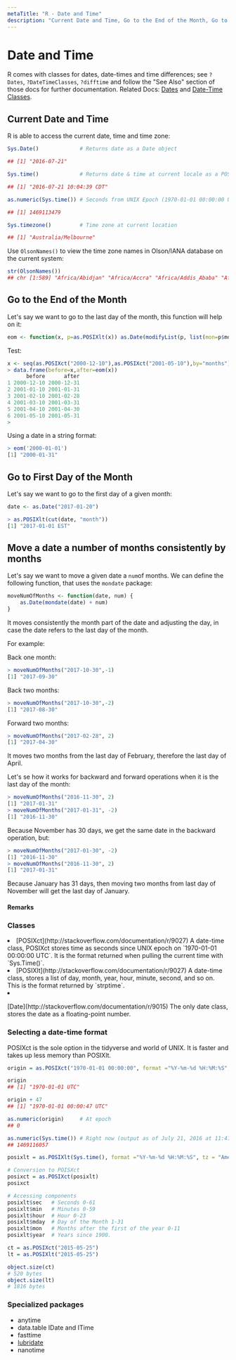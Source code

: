 ```yaml
---
metaTitle: "R - Date and Time"
description: "Current Date and Time, Go to the End of the Month, Go to First Day of the Month, Move a date a number of months consistently by months"
---
```


# Date and Time


R comes with classes for dates, date-times and time differences; see  `?Dates`, `?DateTimeClasses`, `?difftime` and follow the "See Also" section of those docs for further documentation. Related Docs: [Dates](http://stackoverflow.com/documentation/r/9015) and [Date-Time Classes](http://stackoverflow.com/documentation/r/9027).



## Current Date and Time


R is able to access the current date, time and time zone:

```r
Sys.Date()             # Returns date as a Date object

## [1] "2016-07-21"

Sys.time()             # Returns date & time at current locale as a POSIXct object

## [1] "2016-07-21 10:04:39 CDT"

as.numeric(Sys.time()) # Seconds from UNIX Epoch (1970-01-01 00:00:00 UTC)

## [1] 1469113479

Sys.timezone()         # Time zone at current location

## [1] "Australia/Melbourne"

```

Use `OlsonNames()` to view the time zone names in Olson/IANA database on the current system:

```r
str(OlsonNames())
## chr [1:589] "Africa/Abidjan" "Africa/Accra" "Africa/Addis_Ababa" "Africa/Algiers" "Africa/Asmara" "Africa/Asmera" "Africa/Bamako" ...

```



## Go to the End of the Month


Let's say we want to go to the last day of the month, this function will help on it:

```r
eom <- function(x, p=as.POSIXlt(x)) as.Date(modifyList(p, list(mon=p$mon + 1, mday=0)))

```

Test:

```r
x <- seq(as.POSIXct("2000-12-10"),as.POSIXct("2001-05-10"),by="months")
> data.frame(before=x,after=eom(x))
      before      after
1 2000-12-10 2000-12-31
2 2001-01-10 2001-01-31
3 2001-02-10 2001-02-28
4 2001-03-10 2001-03-31
5 2001-04-10 2001-04-30
6 2001-05-10 2001-05-31
> 

```

Using a date in a string format:

```r
> eom('2000-01-01')
[1] "2000-01-31"

```



## Go to First Day of the Month


Let's say we want to go to the first day of a given month:

```r
date <- as.Date("2017-01-20")

> as.POSIXlt(cut(date, "month"))
[1] "2017-01-01 EST"

```



## Move a date a number of months consistently by months


Let's say we want to move a given date a `num`of months. We can define the following function, that uses the `mondate` package:

```r
moveNumOfMonths <- function(date, num) {
    as.Date(mondate(date) + num)
}

```

It moves consistently the month part of the date and adjusting the day, in case the date refers to the last day of the month.

For example:

Back one month:

```r
> moveNumOfMonths("2017-10-30",-1)
[1] "2017-09-30"

```

Back two months:

```r
> moveNumOfMonths("2017-10-30",-2)
[1] "2017-08-30"

```

Forward two months:

```r
> moveNumOfMonths("2017-02-28", 2)
[1] "2017-04-30"

```

It moves two months from the last day of February, therefore the last day of April.

Let's se how it works for backward and forward operations when it is the last day of the month:

```r
> moveNumOfMonths("2016-11-30", 2)
[1] "2017-01-31"
> moveNumOfMonths("2017-01-31", -2)
[1] "2016-11-30"

```

Because November has 30 days, we get the same date in the backward operation, but:

```r
> moveNumOfMonths("2017-01-30", -2)
[1] "2016-11-30"
> moveNumOfMonths("2016-11-30", 2)
[1] "2017-01-31"

```

Because January has 31 days, then moving two months from last day of November will get the last day of January.



#### Remarks


### Classes

<li>
[POSIXct](http://stackoverflow.com/documentation/r/9027)
A date-time class, POSIXct stores time as seconds since UNIX epoch on `1970-01-01 00:00:00 UTC`. It is the format returned when pulling the current time with `Sys.Time()`.
</li>
<li>
[POSIXlt](http://stackoverflow.com/documentation/r/9027)
A date-time class, stores a list of day, month, year, hour, minute, second, and so on. This is the format returned by `strptime`.
</li>
<li>
<p>[Date](http://stackoverflow.com/documentation/r/9015)
The only date class, stores the date as a floating-point number.</p>
</li>

### Selecting a date-time format

POSIXct is the sole option in the tidyverse and world of UNIX. It is faster and takes up less memory than POSIXlt.

```r
origin = as.POSIXct("1970-01-01 00:00:00", format ="%Y-%m-%d %H:%M:%S", tz = "UTC")

origin
## [1] "1970-01-01 UTC"

origin + 47
## [1] "1970-01-01 00:00:47 UTC"

as.numeric(origin)     # At epoch
## 0

as.numeric(Sys.time()) # Right now (output as of July 21, 2016 at 11:47:37 EDT)
## 1469116057

posixlt = as.POSIXlt(Sys.time(), format ="%Y-%m-%d %H:%M:%S", tz = "America/Chicago")

# Conversion to POISXct
posixct = as.POSIXct(posixlt)
posixct

# Accessing components
posixlt$sec   # Seconds 0-61
posixlt$min   # Minutes 0-59
posixlt$hour  # Hour 0-23
posixlt$mday  # Day of the Month 1-31
posixlt$mon   # Months after the first of the year 0-11
posixlt$year  # Years since 1900.

ct = as.POSIXct("2015-05-25")
lt = as.POSIXlt("2015-05-25")

object.size(ct)
# 520 bytes
object.size(lt)
# 1816 bytes

```

### Specialized packages

- anytime
- data.table IDate and ITime
- fasttime
- [lubridate](http://stackoverflow.com/documentation/r/2496)
- nanotime

